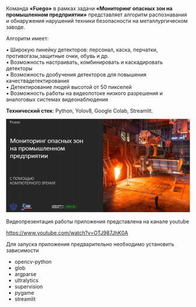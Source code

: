 Команда <strong>«Fuego»</strong> в рамках задачи <strong>«Мониторинг опасных зон на промышленном предприятии»</strong> представляет алгоритм распознавания и обнаружения нарушений техники безопасности на металлургическом заводе.

Алгоритм имеет:

▪️ Широкую линейку детекторов: персонал, каска, перчатки, противогазы,защитные очки, обувь и др.<br/>
▪️ Возможность настраивать, комбинировать и каскадировать детекторы<br/>
▪️ Возможность дообучения детекторов для повышения качествадетектирования<br/>
▪️ Детектирование людей высотой от 50 пикселей<br/>
▪️ Возможность работы на видеопотоке низкого разрешения и аналоговых системах видеонаблюдения

<strong>Технический стек</strong>: Python, Yolov8, Google Colab, Streamlit.

[![Watch the video](https://github.com/rfuego/monitoring_danger_zone/blob/main/images/fon.jpg)](https://www.youtube.com/watch?v=OTJ987JhK0A)

Видеопрезентация работы приложения представлена на канале youtube

https://www.youtube.com/watch?v=OTJ987JhK0A

Для запуска приложения предварительно необходимо установить зависимости
- opencv-python
- glob
- argparse
- ultralytics
- supervision
- pygame
- streamlit
